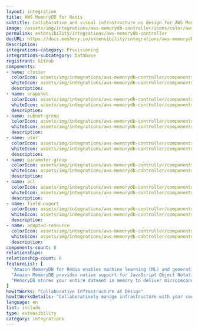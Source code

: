 ```yaml
---
layout: integration
title: AWS MemoryDB for Redis
subtitle: Collaborative and visual infrastructure as design for AWS MemoryDB for Redis
image: /assets/img/integrations/aws-memorydb-controller/icons/color/aws-memorydb-controller-color.svg
permalink: extensibility/integrations/aws-memorydb-controller
docURL: https://docs.meshery.io/extensibility/integrations/aws-memorydb-controller
description: 
integrations-category: Provisioning
integrations-subcategory: Database
registrant: GitHub
components: 
- name: cluster
  colorIcon: assets/img/integrations/aws-memorydb-controller/components/cluster/icons/color/cluster-color.svg
  whiteIcon: assets/img/integrations/aws-memorydb-controller/components/cluster/icons/white/cluster-white.svg
  description: 
- name: snapshot
  colorIcon: assets/img/integrations/aws-memorydb-controller/components/snapshot/icons/color/snapshot-color.svg
  whiteIcon: assets/img/integrations/aws-memorydb-controller/components/snapshot/icons/white/snapshot-white.svg
  description: 
- name: subnet-group
  colorIcon: assets/img/integrations/aws-memorydb-controller/components/subnet-group/icons/color/subnet-group-color.svg
  whiteIcon: assets/img/integrations/aws-memorydb-controller/components/subnet-group/icons/white/subnet-group-white.svg
  description: 
- name: user
  colorIcon: assets/img/integrations/aws-memorydb-controller/components/user/icons/color/user-color.svg
  whiteIcon: assets/img/integrations/aws-memorydb-controller/components/user/icons/white/user-white.svg
  description: 
- name: parameter-group
  colorIcon: assets/img/integrations/aws-memorydb-controller/components/parameter-group/icons/color/parameter-group-color.svg
  whiteIcon: assets/img/integrations/aws-memorydb-controller/components/parameter-group/icons/white/parameter-group-white.svg
  description: 
- name: acl
  colorIcon: assets/img/integrations/aws-memorydb-controller/components/acl/icons/color/acl-color.svg
  whiteIcon: assets/img/integrations/aws-memorydb-controller/components/acl/icons/white/acl-white.svg
  description: 
- name: field-export
  colorIcon: assets/img/integrations/aws-memorydb-controller/components/field-export/icons/color/field-export-color.svg
  whiteIcon: assets/img/integrations/aws-memorydb-controller/components/field-export/icons/white/field-export-white.svg
  description: 
- name: adopted-resource
  colorIcon: assets/img/integrations/aws-memorydb-controller/components/adopted-resource/icons/color/adopted-resource-color.svg
  whiteIcon: assets/img/integrations/aws-memorydb-controller/components/adopted-resource/icons/white/adopted-resource-white.svg
  description: 
components-count: 8
relationships: 
relationship-count: 0
featureList: [
  "Amazon MemoryDB for Redis enables machine learning (ML) and generative artificial intelligence (AI) models to work with data stored in Amazon MemoryDB in real-time and without moving your data.",
  "Amazon MemoryDB provides native support for JavaScript Object Notation (JSON) documents in addition to the data structures included in open source Redis, at no additional cost.",
  "MemoryDB stores your entire dataset in memory to deliver microsecond read latency, single-digit millisecond write latency, and high throughput. It can handle more than 13 trillion requests per day and support peaks of 160 million requests per second."
]
howItWorks: "Collaborative Infrastructure as Design"
howItWorksDetails: "Collaboratively manage infrastructure with your coworkers synchronously sharing the same designs."
language: en
list: include
type: extensibility
category: integrations
---
```


